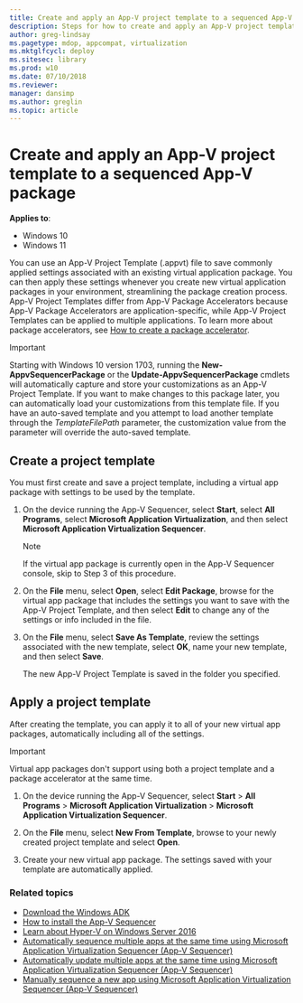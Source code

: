 ```yaml
---
title: Create and apply an App-V project template to a sequenced App-V package (Windows 10/11)
description: Steps for how to create and apply an App-V project template (.appvt) to a sequenced App-V package.
author: greg-lindsay
ms.pagetype: mdop, appcompat, virtualization
ms.mktglfcycl: deploy
ms.sitesec: library
ms.prod: w10
ms.date: 07/10/2018
ms.reviewer: 
manager: dansimp
ms.author: greglin
ms.topic: article
---
```

# Create and apply an App-V project template to a sequenced App-V package

**Applies to**:

- Windows 10
- Windows 11

You can use an App-V Project Template (.appvt) file to save commonly applied settings associated with an existing virtual application package. You can then apply these settings whenever you create new virtual application packages in your environment, streamlining the package creation process. App-V Project Templates differ from App-V Package Accelerators because App-V Package Accelerators are application-specific, while App-V Project Templates can be applied to multiple applications. To learn more about package accelerators, see [How to create a package accelerator](appv-create-a-package-accelerator.md).

>[!IMPORTANT]
>Starting with Windows 10 version 1703, running the **New-AppvSequencerPackage** or the **Update-AppvSequencerPackage** cmdlets will automatically capture and store your customizations as an App-V Project Template. If you want to make changes to this package later, you can automatically load your customizations from this template file. If you have an auto-saved template and you attempt to load another template through the *TemplateFilePath* parameter, the customization value from the parameter will override the auto-saved template.

## Create a project template

You must first create and save a project template, including a virtual app package with settings to be used by the template.

1. On the device running the App-V Sequencer, select **Start**, select **All Programs**, select **Microsoft Application Virtualization**, and then select **Microsoft Application Virtualization Sequencer**.

   > [!NOTE]
    >If the virtual app package is currently open in the App-V Sequencer console, skip to Step 3 of this procedure.

2. On the **File** menu, select **Open**, select **Edit Package**, browse for the virtual app package that includes the settings you want to save with the App-V Project Template, and then select **Edit** to change any of the settings or info included in the file.

3. On the **File** menu, select **Save As Template**, review the settings associated with the new template, select **OK**, name your new template, and then select **Save**.

    The new App-V Project Template is saved in the folder you specified.

## Apply a project template

After creating the template, you can apply it to all of your new virtual app packages, automatically including all of the settings.

>[!IMPORTANT]
>Virtual app packages don't support using both a project template and a package accelerator at the same time.

1. On the device running the App-V Sequencer, select **Start** > **All Programs** > **Microsoft Application Virtualization** > **Microsoft Application Virtualization Sequencer**.

2. On the **File** menu, select **New From Template**, browse to your newly created project template and select **Open**.

3. Create your new virtual app package. The settings saved with your template are automatically applied.

### Related topics

- [Download the Windows ADK](https://developer.microsoft.com/windows/hardware/windows-assessment-deployment-kit)
- [How to install the App-V Sequencer](appv-install-the-sequencer.md)
- [Learn about Hyper-V on Windows Server 2016](/windows-server/virtualization/hyper-v/Hyper-V-on-Windows-Server)
- [Automatically sequence multiple apps at the same time using Microsoft Application Virtualization Sequencer (App-V Sequencer)](appv-auto-batch-sequencing.md)
- [Automatically update multiple apps at the same time using Microsoft Application Virtualization Sequencer (App-V Sequencer)](appv-auto-batch-updating.md)
- [Manually sequence a new app using Microsoft Application Virtualization Sequencer (App-V Sequencer)](appv-sequence-a-new-application.md)